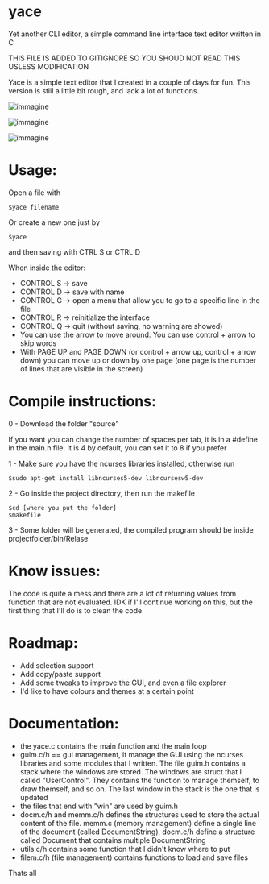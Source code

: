 # yace
Yet another CLI editor, a simple command line interface text editor written in C

THIS FILE IS ADDED TO GITIGNORE SO YOU SHOUD NOT READ THIS USLESS MODIFICATION 

Yace is a simple text editor that I created in a couple of days for fun. This version is still a little bit rough, and lack a lot of functions.

![immagine](https://user-images.githubusercontent.com/96582680/212738286-d1b91f13-29de-4f14-9edd-57ea2c88a1cd.png)

![immagine](https://user-images.githubusercontent.com/96582680/212739283-f54707c5-0391-40f2-b719-e774923f06de.png)

![immagine](https://user-images.githubusercontent.com/96582680/212739397-59daa334-0a66-4ab7-917a-bbb84b87ebe4.png)

# Usage:

Open a file with 
```
$yace filename
```
Or create a new one just by
```
$yace
```
and then saving with CTRL S or CTRL D

When inside the editor:
- CONTROL S -> save
- CONTROL D -> save with name 
- CONTROL G -> open a menu that allow you to go to a specific line in the file
- CONTROL R -> reinitialize the interface
- CONTROL Q -> quit (without saving, no warning are showed)
- You can use the arrow to move around. You can use control + arrow to skip words
- With PAGE UP and PAGE DOWN (or control + arrow up, control + arrow down) you can move up or down by one page (one page is the number of lines that are visible in the screen)

# Compile instructions:
0 - Download the folder "source"

If you want you can change the number of spaces per tab, it is in a #define in the main.h file. It is 4 by default, you can set it to 8 if you prefer

1 - Make sure you have the ncurses libraries installed, otherwise run 
``` 
$sudo apt-get install libncurses5-dev libncursesw5-dev
```
2 - Go inside the project directory, then run the makefile

``` 
$cd [where you put the folder]
$makefile
```
3 - Some folder will be generated, the compiled program should be inside projectfolder/bin/Relase

# Know issues:

The code is quite a mess and there are a lot of returning values from function that are not evaluated. IDK if I'll continue working on this, but the first thing that I'll do is to clean the code

# Roadmap:

- Add selection support
- Add copy/paste support
- Add some tweaks to improve the GUI, and even a file explorer
- I'd like to have colours and themes at a certain point

# Documentation:

- the yace.c contains the main function and the main loop
- guim.c/h == gui management, it manage the GUI using the ncurses libraries and some modules that I written. The file guim.h contains a stack where the windows are stored. The windows are struct that I called "UserControl". They contains the function to manage themself, to draw themself, and so on. The last window in the stack is the one that is updated
- the files that end with "win" are used by guim.h
- docm.c/h and memm.c/h defines the structures used to store the actual content of the file. memm.c (memory management) define a single line of the document (called DocumentString), docm.c/h define a structure called Document that contains multiple DocumentString
- utils.c/h contains some function that I didn't know where to put
- filem.c/h (file management) contains functions to load and save files

Thats all


 
